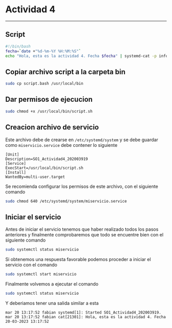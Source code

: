 # Actividad 4
---
## Script
```bash
#!/bin/bash
fecha=`date +"%d-%m-%Y %H:%M:%S"`
echo "Hola, esta es la actividad 4. Fecha $fecha" | systemd-cat -p info

```

## Copiar archivo script a la carpeta bin
```bash
sudo cp script.bash /usr/local/bin
```

## Dar permisos de ejecucion
```bash
sudo chmod +x /usr/local/bin/script.sh
```

## Creacion archivo de servicio
Este archivo debe de crearse en `/etc/systemd/system` y se debe guardar como `miservicio.service` debe contener lo siguiente

```service
[Unit]
Description=SO1_Actividad4_202003919
[Service]
ExecStart=/usr/local/bin/script.sh
[Install]
WantedBy=multi-user.target
```

Se recomienda configurar los permisos de este archivo, con el siguiente comando
```bash
sudo chmod 640 /etc/systemd/system/miservicio.service
```

## Iniciar el servicio
Antes de iniciar el servicio tenemos que haber realizado todos los pasos anteriores y finalmente comprobaremos que todo se encuentre bien con el siguiente comando
```bash
sudo systemctl status miservicio
```
Si obtenemos una respuesta favorable podemos proceder a iniciar el servicio con el comando
```bash
sudo systemctl start miservicio
```
Finalmente volvemos a ejecutar el comando
```bash
sudo systemctl status miservicio
```
Y deberiamos tener una salida similar a esta
```
mar 20 13:17:52 fabian systemd[1]: Started SO1_Actividad4_202003919.
mar 20 13:17:52 fabian cat[21301]: Hola, esta es la actividad 4. Fecha 20-03-2023 13:17:52
```